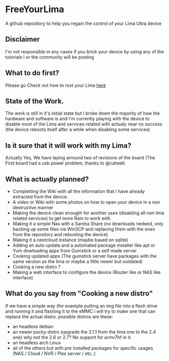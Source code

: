 # FreeYourLima
A github repository to help you regain the control of your Lima Ultra device

## Disclaimer
I'm not responsible in any cases if you brick your device by using any of the tutorials I or the community will be posting

## What to do first?
Please go Check out how to root your Lima [here](https://github.com/catwell/postlima)

## State of the Work.
The  work is still in it's initial state but I broke down the majority of how the hardware and software is and I'm currently playing with the device to disable most of the Lima and services related with actualy near no success (the device reboots itself after a while when disabling some services)

## Is it sure that it will work with my Lima?
Actually Yes, We have laying arround two of revisions of the board (The First board had a usb power problem, thanks to @catwell.


## What is actually planned?
- Completting the Wiki with all the information that I have already extracted from the device.
- A video or Wiki with some photos on how to open your device in a non destructive manner
- Making the device clean enougth for another uses (disabling all non lima related services) to get more Ram to work with
- Making it a simple Nas with a Samba Share (no downloads nedeed, only backing up some files via WinSCP and replacing them with the ones from the repository and rebooting the device)
- Making it a nextcloud instance (maybe based on sqlite)
- Adding an auto update and a automated package installer like apt or Yum dowloading apps from Gumstick or a self made server
- Cooking updated apps (The gumstick server have packages with the same version as the lima or maybe a little newer but outdated)
- Cooking a new distro ?
- Making a web interface to configure the device (Router like or NAS like interface)

## What do you say from "Cooking a new distro"
If we have a simple way (for example putting an img file into a flash drive and running it and flashing it to the eMMC i will try to make one that can replace the actual distro.
possible distros are these:
- an headless debian
- an newer pocky distro (upgrade the 2.1.1 from the lima one to the 2.4 one) why not the 2.6 or 2.7? No support for armv7hf in it.
- an headless arch Linux
- all of the others but with pre installed packages for specific usages (NAS / Cloud / NVR / Plex server / etc..)
